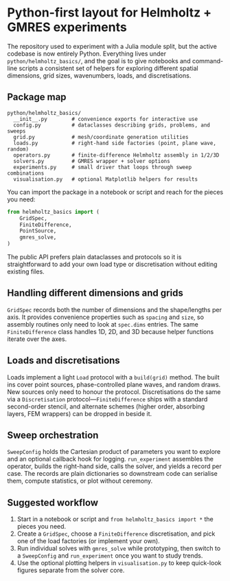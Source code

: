 # Python-first layout for Helmholtz + GMRES experiments

The repository used to experiment with a Julia module split, but the active
codebase is now entirely Python.  Everything lives under
`python/helmholtz_basics/`, and the goal is to give notebooks and command-line
scripts a consistent set of helpers for exploring different spatial dimensions,
grid sizes, wavenumbers, loads, and discretisations.

## Package map

```
python/helmholtz_basics/
  __init__.py        # convenience exports for interactive use
  config.py          # dataclasses describing grids, problems, and sweeps
  grid.py            # mesh/coordinate generation utilities
  loads.py           # right-hand side factories (point, plane wave, random)
  operators.py       # finite-difference Helmholtz assembly in 1/2/3D
  solvers.py         # GMRES wrapper + solver options
  experiments.py     # small driver that loops through sweep combinations
  visualisation.py   # optional Matplotlib helpers for results
```

You can import the package in a notebook or script and reach for the pieces you
need:

```python
from helmholtz_basics import (
    GridSpec,
    FiniteDifference,
    PointSource,
    gmres_solve,
)
```

The public API prefers plain dataclasses and protocols so it is straightforward
to add your own load type or discretisation without editing existing files.

## Handling different dimensions and grids

`GridSpec` records both the number of dimensions and the shape/lengths per axis.
It provides convenience properties such as `spacing` and `size`, so assembly
routines only need to look at `spec.dims` entries.  The same `FiniteDifference`
class handles 1D, 2D, and 3D because helper functions iterate over the axes.

## Loads and discretisations

Loads implement a light `Load` protocol with a `build(grid)` method.  The built
ins cover point sources, phase-controlled plane waves, and random draws.  New
sources only need to honour the protocol.  Discretisations do the same via a
`Discretisation` protocol—`FiniteDifference` ships with a standard second-order
stencil, and alternate schemes (higher order, absorbing layers, FEM wrappers)
can be dropped in beside it.

## Sweep orchestration

`SweepConfig` holds the Cartesian product of parameters you want to explore and
an optional callback hook for logging.  `run_experiment` assembles the operator,
builds the right-hand side, calls the solver, and yields a record per case.  The
records are plain dictionaries so downstream code can serialise them, compute
statistics, or plot without ceremony.

## Suggested workflow

1. Start in a notebook or script and `from helmholtz_basics import *` the pieces
   you need.
2. Create a `GridSpec`, choose a `FiniteDifference` discretisation, and pick one
   of the load factories (or implement your own).
3. Run individual solves with `gmres_solve` while prototyping, then switch to a
   `SweepConfig` and `run_experiment` once you want to study trends.
4. Use the optional plotting helpers in `visualisation.py` to keep quick-look
   figures separate from the solver core.

